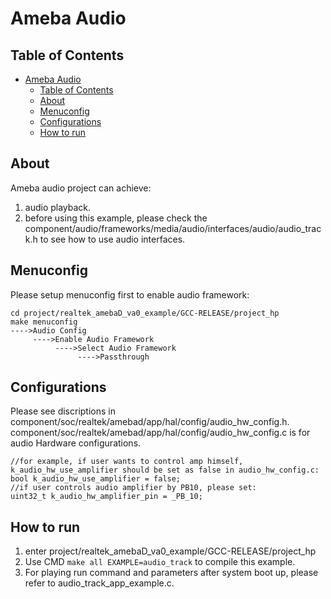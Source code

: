 # Ameba Audio

## Table of Contents

- [Ameba Audio](#ameba-audio)
	- [Table of Contents](#table-of-contents)
	- [About ](#about-)
	- [Menuconfig ](#menuconfig-)
	- [Configurations ](#configurations-)
	- [How to run ](#how-to-run-)

## About <a name = "about"></a>

Ameba audio project can achieve:
1. audio playback.
2. before using this example, please check the component/audio/frameworks/media/audio/interfaces/audio/audio_track.h to see how to use audio interfaces.

## Menuconfig <a name = "menuconfig"></a>
Please setup menuconfig first to enable audio framework:
```
cd project/realtek_amebaD_va0_example/GCC-RELEASE/project_hp
make menuconfig
---->Audio Config
     ---->Enable Audio Framework
          ---->Select Audio Framework
               ---->Passthrough
```

## Configurations <a name = "configurations"></a>

Please see discriptions in component/soc/realtek/amebad/app/hal/config/audio_hw_config.h.
component/soc/realtek/amebad/app/hal/config/audio_hw_config.c is for audio Hardware configurations.

```
//for example, if user wants to control amp himself, k_audio_hw_use_amplifier should be set as false in audio_hw_config.c:
bool k_audio_hw_use_amplifier = false;
//if user controls audio amplifier by PB10, please set:
uint32_t k_audio_hw_amplifier_pin = _PB_10;
```

## How to run <a name = "How to run"></a>
1. enter project/realtek_amebaD_va0_example/GCC-RELEASE/project_hp
2. Use CMD `make all EXAMPLE=audio_track` to compile this example.
2. For playing run command and parameters after system boot up, please refer to audio_track_app_example.c.
